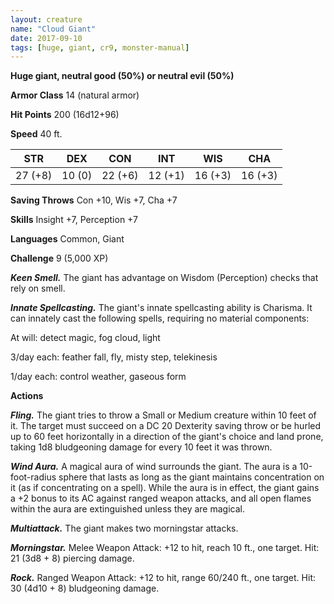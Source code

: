 ```yaml
---
layout: creature
name: "Cloud Giant"
date: 2017-09-10
tags: [huge, giant, cr9, monster-manual]
---
```


**Huge giant, neutral good (50%) or neutral evil (50%)**

**Armor Class** 14 (natural armor)

**Hit Points** 200 (16d12+96)

**Speed** 40 ft.

|   STR   |   DEX   |   CON   |   INT   |   WIS   |   CHA   |
|:-----:|:-----:|:-----:|:-----:|:-----:|:-----:|
| 27 (+8) | 10 (0) | 22 (+6) | 12 (+1) | 16 (+3) | 16 (+3) |

**Saving Throws** Con +10, Wis +7, Cha +7

**Skills** Insight +7, Perception +7

**Languages** Common, Giant

**Challenge** 9 (5,000 XP)

***Keen Smell.*** The giant has advantage on Wisdom (Perception) checks that rely on smell.

***Innate Spellcasting.*** The giant's innate spellcasting ability is Charisma. It can innately cast the following spells, requiring no material components: 

At will: detect magic, fog cloud, light

3/day each: feather fall, fly, misty step, telekinesis

1/day each: control weather, gaseous form

**Actions**

***Fling.*** The giant tries to throw a Small or Medium creature within 10 feet of it. The target must succeed on a DC 20 Dexterity saving throw or be hurled up to 60 feet horizontally in a direction of the giant's choice and land prone, taking 1d8 bludgeoning damage for every 10 feet it was thrown.

***Wind Aura.*** A magical aura of wind surrounds the giant. The aura is a 10-foot-radius sphere that lasts as long as the giant maintains concentration on it (as if concentrating on a spell). While the aura is in effect, the giant gains a +2 bonus to its AC against ranged weapon attacks, and all open flames within the aura are extinguished unless they are magical.

***Multiattack.*** The giant makes two morningstar attacks.

***Morningstar.*** Melee Weapon Attack: +12 to hit, reach 10 ft., one target. Hit: 21 (3d8 + 8) piercing damage.

***Rock.*** Ranged Weapon Attack: +12 to hit, range 60/240 ft., one target. Hit: 30 (4d10 + 8) bludgeoning damage.

